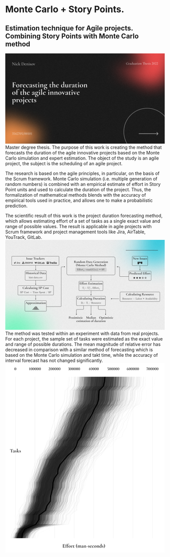 # Monte Carlo + Story Points.
## Estimation technique for Agile projects. Combining Story Points with Monte Carlo method
![Title](https://github.com/qurle/agile-estimation/blob/master/images/title.png?raw=true)
Master degree thesis. The purpose of this work is creating the method that forecasts the duration of the agile innovative projects based on the Monte Carlo simulation and expert estimation. The object of the study is an agile project, the subject is the scheduling of an agile project.

The research is based on the agile principles, in particular, on the basis of the Scrum framework. Monte Carlo simulation (i.e. multiple generation of random numbers) is combined with an empirical estimate of effort in Story Point units and used to calculate the duration of the project. Thus, the formalization of mathematical methods blends with the accuracy of empirical tools used in practice, and allows one to make a probabilistic prediction.

The scientific result of this work is the project duration forecasting method, which allows estimating effort of a set of tasks as a single exact value and range of possible values. The result is applicable in agile projects with Scrum framework and project management tools like Jira, AirTable, YouTrack, GitLab.
![Schema of the algorithm](https://github.com/qurle/agile-estimation/blob/master/images/schema.png?raw=true)
The method was tested within an experiment with data from real projects. For each project, the sample set of tasks were estimated as the exact value and range of possible durations. The mean magnitude of relative error has decreased in comparison with a similar method of forecasting which is based on the Monte Carlo simulation and takt time, while the accuracy of interval forecast has not changed significantly.
![Visual representation of Monte Carlo method](https://github.com/qurle/agile-estimation/blob/master/images/graphs.png?raw=true)
